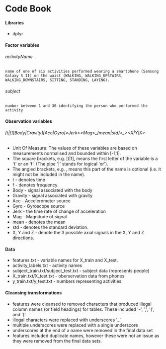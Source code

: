 # Code Book
#### Libraries
- dplyr

#### Factor variables
###### activityName 
    name of one of six activities performed wearing a smartphone (Samsung Galaxy S II) on the waist (WALKING, WALKING_UPSTAIRS, WALKING_DOWNSTAIRS, SITTING, STANDING, LAYING).
###### subject 
    number between 1 and 30 identifying the person who performed the activity
#### Observation variables
###### [t|f][Body|Gravity][Acc|Gyro]\<Jerk\>\<Mag\>\_[mean|std]\<\_\>\<X|Y|X\> 
- Unit Of Measure: The values of these variables are based on measurements normalised and bounded within [-1,1].  
- The square brackets, e.g. [t|f], means the first letter of the variable is a 't' or an 'f'.  (The pipe '|' stands for logical 'or').
- The angled brackets, e.g. <Jerk>, means this part of the name is optional (i.e. it might not be included in the name).
- t - denotes time 
- f - denotes frequency.
- Body - signal associated with the body
- Gravity - signal associated with gravity
- Acc - Accelerometer source
- Gyro - Gyroscope source
- Jerk - the time rate of change of acceleration
- Mag - Magnitude of signal
- mean - denotes the mean
- std - denotes the standard deviation.
- X, Y and Z - denote the 3 possible axial signals in the X, Y and Z directions.

#### Data
- features.txt - variable names for X_train and X_test.
- activity_labels.txt - activity names
- subject_train.txt/subject_test.txt - subject data (represents people)
- X_train.txt/X_test.txt - oberservation data from phones
- y_train.txt/y_test.txt - numbers representing activities

#### Cleansing transformations
- features were cleansed to removed characters that produced illegal column names (or field headings) for tables.  These included '-', ',', '(', and ')'.
- illegal characters were replaced with underscores '_'
- multiple underscores were replaced with a single underscore
- underscores at the end of a name were removed in the final data set
- features included duplicate names, however these were not an issue as they were removed from the final data sets.
